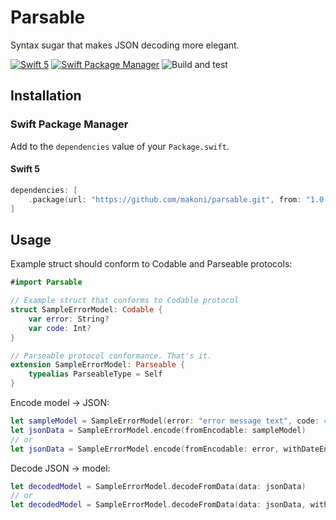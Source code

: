 # Parsable

Syntax sugar that makes JSON decoding more elegant.

[![Swift 5](https://img.shields.io/badge/swift-5.5-orange.svg?style=flat)](http://swift.org) [![Swift Package Manager](https://img.shields.io/badge/SPM-compatible-4BC51D.svg?style=flat)](https://swift.org/package-manager/) ![Build and test](https://github.com/makoni/parsable/workflows/Build%20and%20test/badge.svg?branch=master)


## Installation

### Swift Package Manager

Add to the `dependencies` value of your `Package.swift`.

#### Swift 5

```swift
dependencies: [
	.package(url: "https://github.com/makoni/parsable.git", from: "1.0.0"),
]
```

## Usage


Example struct should conform to Codable and Parseable protocols:

```swift
#import Parsable

// Example struct that conforms to Codable protocol
struct SampleErrorModel: Codable {
    var error: String?
    var code: Int?
}

// Parseable protocol conformance. That's it.
extension SampleErrorModel: Parseable {
    typealias ParseableType = Self
}
```

Encode model -> JSON:

```swift
let sampleModel = SampleErrorModel(error: "error message text", code: 404)
let jsonData = SampleErrorModel.encode(fromEncodable: sampleModel)
// or
let jsonData = SampleErrorModel.encode(fromEncodable: error, withDateEncodingStrategy: .millisecondsSince1970)
```

Decode JSON -> model:

```swift
let decodedModel = SampleErrorModel.decodeFromData(data: jsonData)
// or
let decodedModel = SampleErrorModel.decodeFromData(data: jsonData, withDateDecodingStrategy: .millisecondsSince1970)
```

